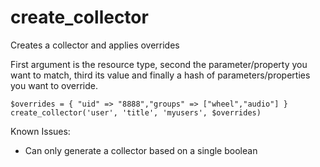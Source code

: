 create_collector
================

Creates a collector and applies overrides

First argument is the resource type, second the parameter/property you want to match, third its 
value and finally a hash of parameters/properties you want to override.

```
$overrides = { "uid" => "8888","groups" => ["wheel","audio"] }
create_collector('user', 'title', 'myusers', $overrides)
```

Known Issues:
- Can only generate a collector based on a single boolean
